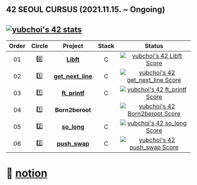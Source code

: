## 42 SEOUL CURSUS (2021.11.15. ~ Ongoing)

[![yubchoi's 42 stats](https://badge42.vercel.app/api/v2/cl1lrc931001109ljupxzlud4/stats?cursusId=21&coalitionId=85)](https://github.com/JaeSeoKim/badge42)
<br/>
---

 |Order|Circle|Project|Stack|Status|
 |:---:|:---:|:---:|:---:|:---:|
 |01|:zero:|[**Libft**](https://github.com/yubinquitous/42Seoul/tree/main/libft)|C|[![yubchoi's 42 Libft Score](https://badge42.vercel.app/api/v2/cl1lrc931001109ljupxzlud4/project/2401322)](https://github.com/JaeSeoKim/badge42)|
 |02|:one:|[**get_next_line**](https://github.com/yubinquitous/42Seoul/tree/main/get_next_line)|C|[![yubchoi's 42 get_next_line Score](https://badge42.vercel.app/api/v2/cl1lrc931001109ljupxzlud4/project/2431367)](https://github.com/JaeSeoKim/badge42)|
 |03|:one:|[**ft_printf**](https://github.com/yubinquitous/42Seoul/tree/main/ft_printf)|C|[![yubchoi's 42 ft_printf Score](https://badge42.vercel.app/api/v2/cl1lrc931001109ljupxzlud4/project/2439623)](https://github.com/JaeSeoKim/badge42)|
 |04|:one:|**Born2beroot**| |[![yubchoi's 42 Born2beroot Score](https://badge42.vercel.app/api/v2/cl1lrc931001109ljupxzlud4/project/2448725)](https://github.com/JaeSeoKim/badge42)|
 |05|:two:|[**so_long**](https://github.com/yubinquitous/42-Cursus/tree/main/so_long)|C|[![yubchoi's 42 so_long Score](https://badge42.vercel.app/api/v2/cl1lrc931001109ljupxzlud4/project/2499607)](https://github.com/JaeSeoKim/badge42)|
 |06|:two:|[**push_swap**](https://github.com/yubinquitous/42-Cursus/tree/main/push_swap)|C|[![yubchoi's 42 push_swap Score](https://badge42.vercel.app/api/v2/cl1lrc931001109ljupxzlud4/project/2610444)](https://github.com/JaeSeoKim/badge42)|
# :house_with_garden: [notion](https://yubinquitous.notion.site/42Seoul-226ebadd211346ef9a316e3806eb9d10)
